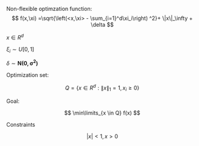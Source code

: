 
Non-flexible optimzation function:
$$
    f(x,\xi) =\sqrt{\left(<x,\xi> - \sum_{i=1}^d\xi_i\right) ^2}+ \|x\|_\infty + \delta 
$$

$x \in R^d$

$\xi_i \sim U[0,1]$
 
$\delta \sim \mathbf{N(0,\sigma^2)}$ 

Optimization set:

$$
    Q = \{x \in R^d: \|x \|_1 =1, x_i \ge 0 \}
$$


Goal:

$$ 
    \min\limits_{x \in Q} f(x)
$$


Constraints 

$$
    |x| < 1, x>0
$$